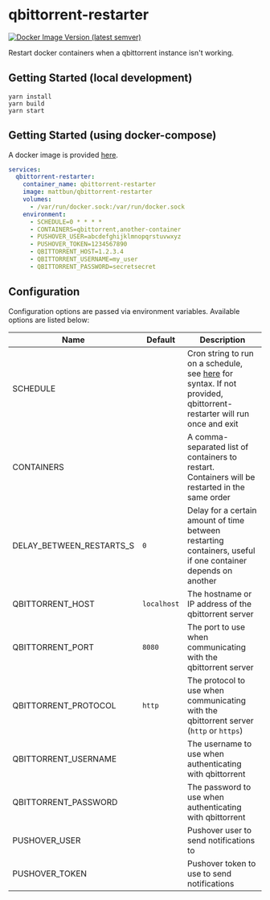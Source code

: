 # qbittorrent-restarter

[![Docker Image Version (latest semver)](https://img.shields.io/docker/v/mattbun/qbittorrent-restarter?label=latest%20docker%20tag&sort=semver)](https://hub.docker.com/r/mattbun/qbittorrent-restarter)

Restart docker containers when a qbittorrent instance isn't working.

## Getting Started (local development)

```shell
yarn install
yarn build
yarn start
```

## Getting Started (using docker-compose)

A docker image is provided [here](https://hub.docker.com/r/mattbun/qbittorrent-restarter).

```yaml
services:
  qbittorrent-restarter:
    container_name: qbittorrent-restarter
    image: mattbun/qbittorrent-restarter
    volumes:
      - /var/run/docker.sock:/var/run/docker.sock
    environment:
      - SCHEDULE=0 * * * *
      - CONTAINERS=qbittorrent,another-container
      - PUSHOVER_USER=abcdefghijklmnopqrstuvwxyz
      - PUSHOVER_TOKEN=1234567890
      - QBITTORRENT_HOST=1.2.3.4
      - QBITTORRENT_USERNAME=my_user
      - QBITTORRENT_PASSWORD=secretsecret
```

## Configuration

Configuration options are passed via environment variables. Available options are listed below:

| Name | Default | Description |
|---|---|---|
| SCHEDULE | | Cron string to run on a schedule, see [here](https://www.npmjs.com/package/node-cron) for syntax. If not provided, qbittorrent-restarter will run once and exit |
| CONTAINERS | | A comma-separated list of containers to restart. Containers will be restarted in the same order |
| DELAY_BETWEEN_RESTARTS_S | `0` | Delay for a certain amount of time between restarting containers, useful if one container depends on another |
| QBITTORRENT_HOST | `localhost` | The hostname or IP address of the qbittorrent server  |
| QBITTORRENT_PORT | `8080` | The port to use when communicating with the qbittorrent server |
| QBITTORRENT_PROTOCOL | `http` | The protocol to use when communicating with the qbittorrent server (`http` or `https`) |
| QBITTORRENT_USERNAME | | The username to use when authenticating with qbittorrent |
| QBITTORRENT_PASSWORD | | The password to use when authenticating with qbittorrent |
| PUSHOVER_USER | | Pushover user to send notifications to |
| PUSHOVER_TOKEN | | Pushover token to use to send notifications |

